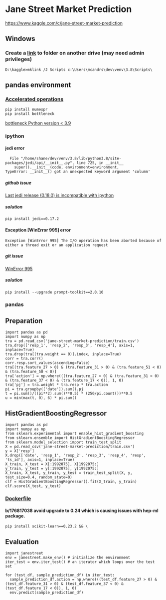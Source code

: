 # Jane Street Market Prediction
https://www.kaggle.com/c/jane-street-market-prediction
## Windows
### Create a [link](https://www.howtogeek.com/howto/16226/complete-guide-to-symbolic-links-symlinks-on-windows-or-linux) to folder on another drive (may need admin privileges)
    D:\kaggle>mklink /J Scripts c:\Users\mcandrs\dev\venv\3.8\Scripts\
## pandas environment
### [Accelerated operations](https://pandas.pydata.org/pandas-docs/stable/user_guide/basics.html?highlight=numexpr#accelerated-operations)
    pip install numexpr
    pip install bottleneck
[bottleneck Python version < 3.9](https://pypi.org/project/Bottleneck/)
### ipython
#### jedi error
      File "/home/shane/dev/venv/3.8/lib/python3.8/site-packages/jedi/api/__init__.py", line 725, in __init__
        super().__init__(code, environment=environment,
    TypeError: __init__() got an unexpected keyword argument 'column'
##### github issue
[Last jedi release (0.18.0) is incompatible with ipython](https://github.com/ipython/ipython/issues/12740)
##### solution
    pip install jedi==0.17.2
#### Exception [WinError 995] error
    Exception [WinError 995] The I/O operation has been aborted because of either a thread exit or an application request
##### git issue
[WinError 995](https://github.com/ipython/ipython/issues/12049)
##### solution
    pip install --upgrade prompt-toolkit==2.0.10
### pandas
## Preparation
    import pandas as pd
    import numpy as np
    tra = pd.read_csv('jane-street-market-prediction/train.csv')
    tra.drop(['resp_1', 'resp_2', 'resp_3', 'resp_4'], axis=1, inplace=True)
    tra.drop(tra[(tra.weight == 0)].index, inplace=True)
    corr = tra.corr()
    corr.resp.sort_values(ascending=False)
    tra[(tra.feature_27 > 0) & (tra.feature_31 > 0) & (tra.feature_51 < 0) & (tra.feature_50 < 0)]
    tra['action'] = np.where(((tra.feature_27 > 0) & (tra.feature_31 > 0) & (tra.feature_37 < 0) & (tra.feature_17 < 0)), 1, 0)
    tra['pj'] = tra.weight * tra.resp * tra.action
    pi = tra.groupby(['date']).sum().pj
    t = pi.sum()/((pi**2).sum()**0.5) * (250/pi.count())**0.5
    u = min(max(t, 0), 6) * pi.sum()
## HistGradientBoostingRegressor
    import pandas as pd
    import numpy as np
    from sklearn.experimental import enable_hist_gradient_boosting
    from sklearn.ensemble import HistGradientBoostingRegressor
    from sklearn.model_selection import train_test_split
    X = pd.read_csv('jane-street-market-prediction/train.csv')
    y = X['resp']
    X.drop(['date', 'resp_1', 'resp_2', 'resp_3', 'resp_4', 'resp', 'ts_id'], axis=1, inplace=True)
    X_train, X_test = X[:1992075], X[1992075:]
    y_train, y_test = y[:1992075], y[1992075:]
    X_train, X_test, y_train, y_test = train_test_split(X, y, test_size=0.4, random_state=0)
    clf = HistGradientBoostingRegressor().fit(X_train, y_train)
    clf.score(X_test, y_test)
### [Dockerfile](https://github.com/Kaggle/docker-python/blob/master/Dockerfile)
#### b/176817038 avoid upgrade to 0.24 which is causing issues with hep-ml package.
    pip install scikit-learn==0.23.2 && \
## Evaluation
    import janestreet
    env = janestreet.make_env() # initialize the environment
    iter_test = env.iter_test() # an iterator which loops over the test set

    for (test_df, sample_prediction_df) in iter_test:
      sample_prediction_df.action = np.where(((test_df.feature_27 > 0) & (test_df.feature_31 > 0) & (test_df.feature_37 < 0) & (test_df.feature_17 < 0)), 1, 0)
      env.predict(sample_prediction_df)
